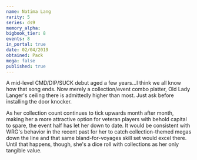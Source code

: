 ```yaml
---
name: Natima Lang
rarity: 5
series: ds9
memory_alpha:
bigbook_tier: 8
events: 8
in_portal: true
date: 02/04/2019
obtained: Pack
mega: false
published: true
---
```


A mid-level CMD/DIP/SUCK debut aged a few years...I think we all know how that song ends. Now merely a collection/event combo platter, Old Lady Langer's ceiling there is admittedly higher than most. Just ask before installing the door knocker.

As her collection count continues to tick upwards month after month, making her a more attractive option for veteran players with behold capital to spare, the event half has let her down to date. It would be consistent with WRG's behavior in the recent past for her to catch collection-themed megas down the line and that same bland-for-voyages skill set would excel there. Until that happens, though, she's a dice roll with collections as her only tangible value.
